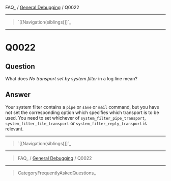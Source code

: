 FAQ\_ / [General Debugging](FAQ/General_Debugging) / Q0022

* * * * *

> \`[[Navigation(siblings)]]\`\_

* * * * *

Q0022
=====

Question
--------

What does *No transport set by system filter* in a log line mean?

Answer
------

Your system filter contains a `pipe` or `save` or `mail` command, but
you have not set the corresponding option which specifies which
transport is to be used. You need to set whichever of
`system_filter_pipe_transport`, `system_filter_file_transport` or
`system_filter_reply_transport` is relevant.

* * * * *

> \`[[Navigation(siblings)]]\`\_

* * * * *

> FAQ\_ / [General Debugging](FAQ/General_Debugging) / Q0022

* * * * *

> CategoryFrequentlyAskedQuestions\_
